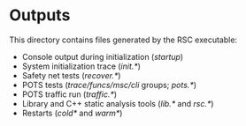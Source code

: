 # Outputs

This directory contains files generated by the RSC executable:

* Console output during initialization (*startup*)
* System initialization trace (*init.\**)
* Safety net tests (*recover.\**)
* POTS tests (*trace/funcs/msc/cli* groups; *pots.\**)
* POTS traffic run (*traffic.\**)
* Library and C++ static analysis tools (*lib.\** and *rsc.\**)
* Restarts (*cold\** and *warm\**)
